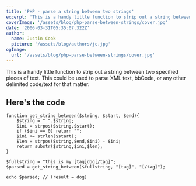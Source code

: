 ```yaml
---
title: 'PHP - parse a string between two strings'
excerpt: 'This is a handy little function to strip out a string between two specified pieces of text.'
coverImage: '/assets/blog/php-parse-between-strings/cover.jpg'
date: '2006-03-31T05:35:07.322Z'
author:
  name: Justin Cook
  picture: '/assets/blog/authors/jc.jpg'
ogImage:
  url: '/assets/blog/php-parse-between-strings/cover.jpg'
---
```


This is a handy little function to strip out a string between two specified pieces of text. This could be used to parse XML text, bbCode, or any other delimited code/text for that matter.

## Here's the code

```
function get_string_between($string, $start, $end){
	$string = " ".$string;
	$ini = strpos($string,$start);
	if ($ini == 0) return "";
	$ini += strlen($start);   
	$len = strpos($string,$end,$ini) - $ini;
	return substr($string,$ini,$len);
}

$fullstring = "this is my [tag]dog[/tag]";
$parsed = get_string_between($fullstring, "[tag]", "[/tag]");

echo $parsed; // (result = dog)
```